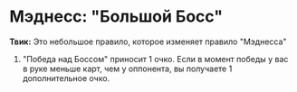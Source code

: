 # Мэднесс: "Большой Босс"

**Твик:** Это небольшое правило, которое изменяет правило "Мэднесса"

1. "Победа над Боссом" приносит 1 очко. Если в момент победы у вас в руке меньше карт, чем у оппонента, вы получаете 1 дополнительное очко.